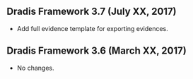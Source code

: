 ## Dradis Framework 3.7 (July XX, 2017) ##

*   Add full evidence template for exporting evidences.


## Dradis Framework 3.6 (March XX, 2017) ##

*   No changes.
